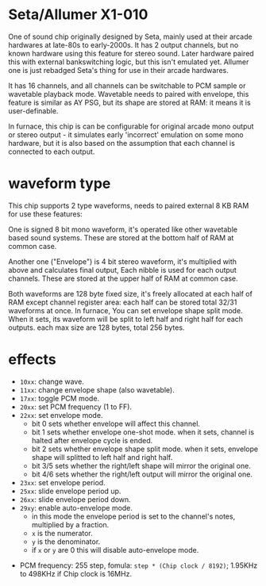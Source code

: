 # Seta/Allumer X1-010

One of sound chip originally designed by Seta, mainly used at their arcade hardwares at late-80s to early-2000s.
It has 2 output channels, but no known hardware using this feature for stereo sound.
Later hardware paired this with external bankswitching logic, but this isn't emulated yet.
Allumer one is just rebadged Seta's thing for use in their arcade hardwares.

It has 16 channels, and all channels can be switchable to PCM sample or wavetable playback mode.
Wavetable needs to paired with envelope, this feature is similar as AY PSG, but its shape are stored at RAM: it means it is user-definable.

In furnace, this chip is can be configurable for original arcade mono output or stereo output - it simulates early 'incorrect' emulation on some mono hardware, but it is also based on the assumption that each channel is connected to each output.

# waveform type

This chip supports 2 type waveforms, needs to paired external 8 KB RAM for use these features:

One is signed 8 bit mono waveform, it's operated like other wavetable based sound systems.
These are stored at the bottom half of RAM at common case.

Another one ("Envelope") is 4 bit stereo waveform, it's multiplied with above and calculates final output, Each nibble is used for each output channels.
These are stored at the upper half of RAM at common case.

Both waveforms are 128 byte fixed size, it's freely allocated at each half of RAM except channel register area: each half can be stored total 32/31 waveforms at once.
In furnace, You can set envelope shape split mode. When it sets, its waveform will be split to left half and right half for each outputs. each max size are 128 bytes, total 256 bytes.

# effects

- `10xx`: change wave.
- `11xx`: change envelope shape (also wavetable).
- `17xx`: toggle PCM mode.
- `20xx`: set PCM frequency (1 to FF).
- `22xx`: set envelope mode.
  - bit 0 sets whether envelope will affect this channel.
  - bit 1 sets whether envelope one-shot mode. when it sets, channel is halted after envelope cycle is ended.
  - bit 2 sets whether envelope shape split mode. when it sets, envelope shape will splitted to left half and right half.
  - bit 3/5 sets whether the right/left shape will mirror the original one.
  - bit 4/6 sets whether the right/left output will mirror the original one.
- `23xx`: set envelope period.
- `25xx`: slide envelope period up.
- `26xx`: slide envelope period down.
- `29xy`: enable auto-envelope mode.
  - in this mode the envelope period is set to the channel's notes, multiplied by a fraction.
  - `x` is the numerator.
  - `y` is the denominator.
  - if `x` or `y` are 0 this will disable auto-envelope mode.

* PCM frequency: 255 step, fomula: `step * (Chip clock / 8192)`; 1.95KHz to 498KHz if Chip clock is 16MHz.
